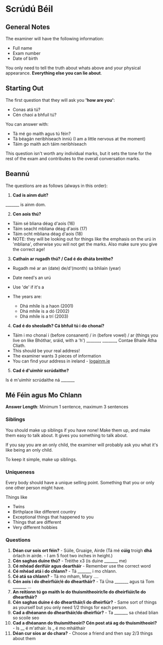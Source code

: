 # Scrúdú Béil

## General Notes

The examiner will have the following information:

- Full name
- Exam number
- Date of birth

You only need to tell the truth about whats above and your physical appearance.
**Everything else you can lie about**.

## Starting Out

The first question that they will ask you **'how are you'**:

- Conas atá tú?
- Cén chaoi a bhfuil tú?

You can answer with:

- Tá mé go maith agus tú féin?
- Tá béagán neribhíseach inniú (I am a little nervous at the moment)
- Táim go maith ach táim neribhíseach

This question isn't worth any individual marks, but it sets the tone for the rest of the exam and contributes to the overall conversation marks.

## Beannú

The questions are as follows (always in this order):

1. **Cad is ainm duit?**

\_\_\_\_\_\_\_ is ainm dom.

2. **Cen aois thú?**

- Táim sé bliana déag d'aois (16)
- Táim seacht mbliana déag d'aois (17)
- Táim ocht mbliana déag d'aois (18)
- NOTE: they will be looking out for things like the emphasis on the urú in 'mbliana', otherwise you will not get the marks. Also make sure you give the correct age!

3. **Cathain ar rugadh thú? / Cad é do dháta breithe?**

- Rugadh mé ar an (date) de/d'(month) sa bhliain (year)
- Date need's an urú
- Use 'de' if it's a
- The years are:

  - Dhá mhíle is a haon (2001)
  - Dhá mhíle is a dó (2002)
  - Dhá mhíle is a trí (2003)

4. **Cad é do sheoladh? Cá bhfuil tú i do chonaí?**

- Táim i mo chonaí i (before consanent) / in (before vowel) / ar (things you live on like Bhóthar, sráid, with a 'h')
  \_\_\_\_\_\_\_, \_\_\_\_\_\_\_, Contae Bhaile Átha Cliath.
- This should be your real address!
- The examiner wants 3 pieces of information
- You can find your address in ireland - [logainm.ie](http://logainm.ie)

5. **Cad é d'uimhir scrúdaithe?**

Is é m'uimhir scrúdaithe ná \_\_\_\_\_\_\_

## Mé Féin agus Mo Chlann

**Answer Length**: Minimum 1 sentence, maximum 3 sentences

### Siblings

You should make up siblings if you have none! Make them up, and make them easy to talk about.
It gives you something to talk about.

If you say you are an only child, the examiner will probably ask you what it's like being an only child.

To keep it simple, make up siblings.

### Uniqueness

Every body should have a unique selling point. Something that you or only one other person might have.

Things like 

* Twins
* Birthplace like different country
* Exceptional things that happened to you
* Things that are different
* Very different hobbies

### Questions

1. **Déan cur sois ort féin?** - Súile, Gruaige, Airde (Tá mé **cúig** troigh **dhá** órlach in airde. - I am 5 foot two inches in height.)
2. **Cén saghas duine thú?** - Tréithe x3 (is duine \_\_\_\_\_\_\_ me)
3. **Cé mhéad derifúir agus deartháir** - Remember use the correct word
4. **Cé mhéad atá i do chlann?** - Tá \_\_\_\_\_\_\_ i mo chlann.
5. **Cé atá sa chlann?** - Tá mo mham, Mary ....
6. **Cén aois i do dheirfiúir/é do dheartháir?** - Tá Úna \_\_\_\_\_\_\_ agus tá Tom  \_\_\_\_\_\_\_ ...
7. **An reitíonn tú go maith le do thuismitheoirir/le do dheirfiúir/le do dheartháir?**
8. **Cén saghas duine é do dheartháir/i do dheirfiúr?** - Same sort of things as yourself but you only need 1/2 things for each person.
9.  **Cad a dhéanann do dheartháir/do dheirfiúr?** - Ta \_\_\_\_\_\_\_ sa chéad blian so scoile seo
10. **Cad a dhéanann do thuismitheoirí? Cén post atá ag do thuismitheoiri?** - Is __ é m'athair. Is _ é mo mháithair
11. **Déan cur síos ar do chara?** - Choose a friend and then say 2/3 things about them
